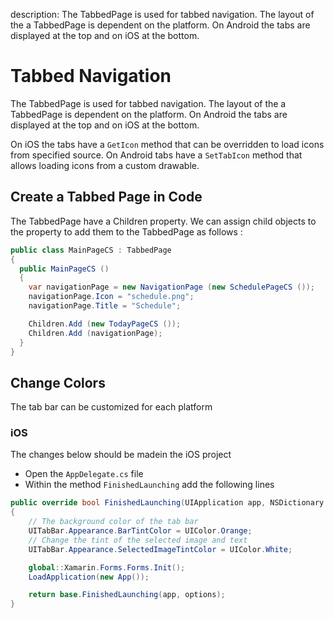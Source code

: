 description: The TabbedPage is used for tabbed navigation. The layout of the a TabbedPage is dependent on the platform. On Android the tabs are displayed at the top and on iOS at the bottom.

# Tabbed Navigation

The TabbedPage is used for tabbed navigation. The layout of the a TabbedPage is dependent on the platform. On Android the tabs are displayed at the top and on iOS at the bottom.

On iOS the tabs have a `GetIcon` method that can be overridden to load icons from specified source. On Android tabs have a `SetTabIcon` method that allows loading icons from a custom drawable.

## Create a Tabbed Page in Code

The TabbedPage have a Children property. We can assign child objects to the property to add them to the TabbedPage as follows :

```csharp
public class MainPageCS : TabbedPage
{
  public MainPageCS ()
  {
    var navigationPage = new NavigationPage (new SchedulePageCS ());
    navigationPage.Icon = "schedule.png";
    navigationPage.Title = "Schedule";

    Children.Add (new TodayPageCS ());
    Children.Add (navigationPage);
  }
}
```

## Change Colors

The tab bar can be customized for each platform

### iOS

The changes below should be madein the iOS project

- Open the `AppDelegate.cs` file
- Within the method `FinishedLaunching` add the following lines

```cs
public override bool FinishedLaunching(UIApplication app, NSDictionary options)
{
    // The background color of the tab bar
    UITabBar.Appearance.BarTintColor = UIColor.Orange;
    // Change the tint of the selected image and text
    UITabBar.Appearance.SelectedImageTintColor = UIColor.White;

    global::Xamarin.Forms.Forms.Init();
    LoadApplication(new App());

    return base.FinishedLaunching(app, options);
}
```